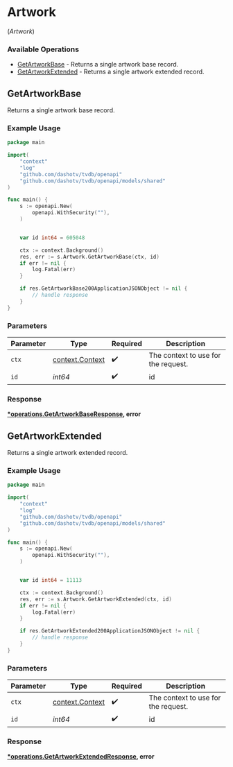 # Artwork
(*Artwork*)

### Available Operations

* [GetArtworkBase](#getartworkbase) - Returns a single artwork base record.
* [GetArtworkExtended](#getartworkextended) - Returns a single artwork extended record.

## GetArtworkBase

Returns a single artwork base record.

### Example Usage

```go
package main

import(
	"context"
	"log"
	"github.com/dashotv/tvdb/openapi"
	"github.com/dashotv/tvdb/openapi/models/shared"
)

func main() {
    s := openapi.New(
        openapi.WithSecurity(""),
    )


    var id int64 = 605048

    ctx := context.Background()
    res, err := s.Artwork.GetArtworkBase(ctx, id)
    if err != nil {
        log.Fatal(err)
    }

    if res.GetArtworkBase200ApplicationJSONObject != nil {
        // handle response
    }
}
```

### Parameters

| Parameter                                             | Type                                                  | Required                                              | Description                                           |
| ----------------------------------------------------- | ----------------------------------------------------- | ----------------------------------------------------- | ----------------------------------------------------- |
| `ctx`                                                 | [context.Context](https://pkg.go.dev/context#Context) | :heavy_check_mark:                                    | The context to use for the request.                   |
| `id`                                                  | *int64*                                               | :heavy_check_mark:                                    | id                                                    |


### Response

**[*operations.GetArtworkBaseResponse](../../models/operations/getartworkbaseresponse.md), error**


## GetArtworkExtended

Returns a single artwork extended record.

### Example Usage

```go
package main

import(
	"context"
	"log"
	"github.com/dashotv/tvdb/openapi"
	"github.com/dashotv/tvdb/openapi/models/shared"
)

func main() {
    s := openapi.New(
        openapi.WithSecurity(""),
    )


    var id int64 = 11113

    ctx := context.Background()
    res, err := s.Artwork.GetArtworkExtended(ctx, id)
    if err != nil {
        log.Fatal(err)
    }

    if res.GetArtworkExtended200ApplicationJSONObject != nil {
        // handle response
    }
}
```

### Parameters

| Parameter                                             | Type                                                  | Required                                              | Description                                           |
| ----------------------------------------------------- | ----------------------------------------------------- | ----------------------------------------------------- | ----------------------------------------------------- |
| `ctx`                                                 | [context.Context](https://pkg.go.dev/context#Context) | :heavy_check_mark:                                    | The context to use for the request.                   |
| `id`                                                  | *int64*                                               | :heavy_check_mark:                                    | id                                                    |


### Response

**[*operations.GetArtworkExtendedResponse](../../models/operations/getartworkextendedresponse.md), error**

